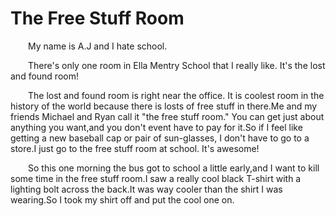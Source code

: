 # The Free Stuff Room

&emsp;&emsp;My name is A.J and I hate school.

&emsp;&emsp;There's only one room in Ella Mentry School that I really like. It's the lost and found room!

&emsp;&emsp;The lost and found room is right near the office. It is coolest room in the history of the world because there is losts of free stuff in there.Me and my friends Michael and Ryan call it "the free stuff room." You can get just about anything you want,and you don't event have to pay for it.So if I feel like getting a new baseball cap or pair of sun-glasses, I don't have to go to a store.I just go to the free stuff room at school. It's awesome!

&emsp;&emsp;So this one morning the bus got to school a little early,and I want to kill some time in the free stuff room.I saw a really cool black T-shirt with a lighting bolt across the back.It was way cooler than the shirt I was wearing.So I took my shirt off and put the cool one on.
